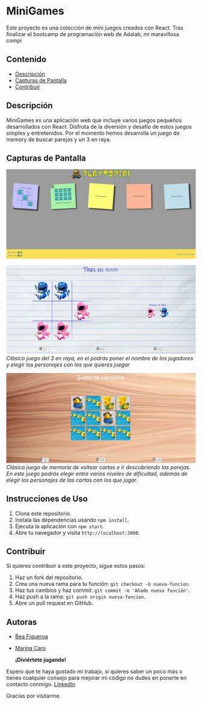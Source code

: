 # MiniGames

Este proyecto es una colección de mini juegos creados con React. Tras finalizar el bootcamp de programación web de Adalab, mi maravillosa compi

## Contenido

- [Descripción](#descripción)
- [Capturas de Pantalla](#capturas-de-pantalla)
- [Contribuir](#contribuir)

## Descripción

MiniGames es una aplicación web que incluye varios juegos pequeños desarrollados con React. Disfruta de la diversión y desafío de estos juegos simples y entretenidos. Por el momento hemos desarrolla un juego de memory de buscar parejas y un 3 en raya.

## Capturas de Pantalla

![Captura de pantalla del inicio de la web](./screenshots/Inicio.png)

![Captura de pantalla del Juego 1](./screenshots/Tres%20en%20raya.png)
_Clásico juego del 3 en raya, en el podrás poner el nombre de los jugadores y elegir los personajes con los que quieres juegar_

![Captura de pantalla del Juego 2](./screenshots/Juego%20memory.png)
_Clásico juego de memoria de voltear cartas e ir descubriendo las parejas. En este juego podrás elegir entre varios niveles de dificultad, además de elegir los personajes de las cartas con los que jugar._

## Instrucciones de Uso

1. Clona este repositorio.
2. Instala las dependencias usando `npm install`.
3. Ejecuta la aplicación con `npm start`.
4. Abre tu navegador y visita `http://localhost:3000`.

## Contribuir

Si quieres contribuir a este proyecto, sigue estos pasos:

1. Haz un fork del repositorio.
2. Crea una nueva rama para tu función: `git checkout -b nueva-funcion`.
3. Haz tus cambios y haz commit: `git commit -m 'Añade nueva función'`.
4. Haz push a la rama: `git push origin nueva-funcion`.
5. Abre un pull request en GitHub.

## Autoras

- [Bea Figueroa](https://github.com/beafig)
- [Marina Caro](https://github.com/marinacr92)

  **¡Diviértete jugando!**

Espero que te haya gustado mi trabajo, si quieres saber un poco más o tienes cualquier consejo para mejorar mi código no dudes en ponerte en contacto conmigo. [LinkedIn](https://www.linkedin.com/in/bea-figueroa/)

Gracias por visitarme.
